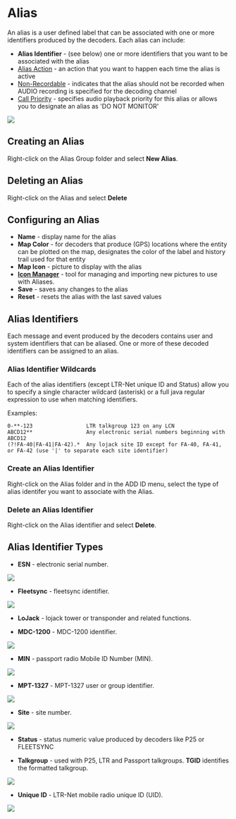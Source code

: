 # Alias #

An alias is a user defined label that can be associated with one or more 
identifiers produced by the decoders.  Each alias can include:

 * **Alias Identifier** - (see below) one or more identifiers that you want to be associated with the alias
 * [Alias Action](AliasAction) - an action that you want to happen each time the alias is active
 * [Non-Recordable](NonRecordable) - indicates that the alias should not be recorded when 
 	AUDIO recording is specified for the decoding channel
 * [Call Priority](CallPriority) - specifies audio playback priority for this alias or allows
 you to designate an alias as 'DO NOT MONITOR'

![](images/Alias.png)

## Creating an Alias ##

Right-click on the Alias Group folder and select **New Alias**.

## Deleting an Alias ##

Right-click on the Alias and select **Delete**

## Configuring an Alias ##

  * **Name** - display name for the alias
  * **Map Color** - for decoders that produce (GPS) locations where the entity can be plotted on the map, designates the color of the label and history trail used for that entity
  * **Map Icon** - picture to display with the alias
  * **[Icon Manager](IconManager)** - tool for managing and importing new pictures to use with Aliases.
  * **Save** - saves any changes to the alias
  * **Reset** - resets the alias with the last saved values

## Alias Identifiers ##

Each message and event produced by the decoders contains user and system 
identifiers that can be aliased.  One or more of these decoded identifiers can
be assigned to an alias.

### Alias Identifier Wildcards ###

Each of the alias identifiers (except LTR-Net unique ID and Status) allow you to 
specify a single character wildcard (asterisk) or a full java regular expression 
to use when matching identifiers.

Examples:

```
0-**-123                 LTR talkgroup 123 on any LCN
ABCD12**                 Any electronic serial numbers beginning with ABCD12
(?!FA-40|FA-41|FA-42).*  Any lojack site ID except for FA-40, FA-41, or FA-42 (use '|' to separate each site identifier)
```

### Create an Alias Identifier ###

Right-click on the Alias folder and in the ADD ID menu, select the type of alias 
identifer you want to associate with the Alias.

### Delete an Alias Identifier ###

Right-click on the Alias identifier and select **Delete**.

## Alias Identifier Types ##

  * **ESN** - electronic serial number.

![](images/AliasESNID.png)

  * **Fleetsync** - fleetsync identifier.

![](images/AliasFleetsyncID.png)

  * **LoJack** - lojack tower or transponder and related functions.
  
  * **MDC-1200** - MDC-1200 identifier.

![](images/AliasMDC1200ID.png)

  * **MIN** - passport radio Mobile ID Number (MIN).

![](images/AliasMIDID.png)

  * **MPT-1327** - MPT-1327 user or group identifier.

![](images/AliasMPT1327ID.png)

  * **Site** - site number.

![](images/AliasSiteID.png)

  * **Status** - status numeric value produced by decoders like P25 or FLEETSYNC
   
  * **Talkgroup** - used with P25, LTR and Passport talkgroups.  **TGID** 
identifies the formatted talkgroup.

![](images/AliasTalkgroupID.png)

  * **Unique ID** - LTR-Net mobile radio unique ID (UID).

![](images/AliasUniqueID.png)